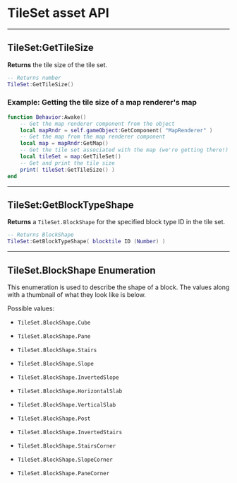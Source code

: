 # TileSet asset API

----
## TileSet:GetTileSize
**Returns** the tile size of the tile set.

```lua
-- Returns number
TileSet:GetTileSize()
```

### Example: **Getting the tile size of a map renderer's map**

```lua
function Behavior:Awake()
    -- Get the map renderer component from the object
    local mapRndr = self.gameObject:GetComponent( "MapRenderer" )
    -- Get the map from the map renderer component
    local map = mapRndr:GetMap()
    -- Get the tile set associated with the map (we're getting there!)
    local tileSet = map:GetTileSet()
    -- Get and print the tile size
    print( tileSet:GetTileSize() )
end
```

----
## TileSet:GetBlockTypeShape
**Returns** a ```TileSet.BlockShape``` for the specified block type ID in the tile set.

```lua
-- Returns BlockShape
TileSet:GetBlockTypeShape( blocktile ID (Number) )
```

----
## TileSet.BlockShape Enumeration
This enumeration is used to describe the shape of a block. The values along with a thumbnail of what they look like is below.

Possible values:

* ```TileSet.BlockShape.Cube```

* ```TileSet.BlockShape.Pane```

* ```TileSet.BlockShape.Stairs```

* ```TileSet.BlockShape.Slope```

* ```TileSet.BlockShape.InvertedSlope```

* ```TileSet.BlockShape.HorizontalSlab```

* ```TileSet.BlockShape.VerticalSlab```

* ```TileSet.BlockShape.Post```

* ```TileSet.BlockShape.InvertedStairs```

* ```TileSet.BlockShape.StairsCorner```

* ```TileSet.BlockShape.SlopeCorner```

* ```TileSet.BlockShape.PaneCorner```